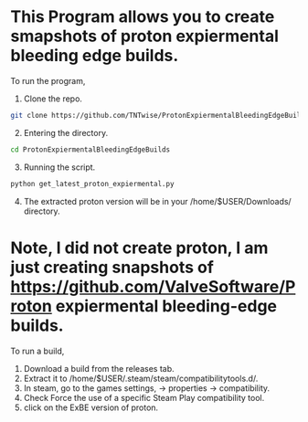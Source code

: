 # This Program allows you to create smapshots of proton expiermental bleeding edge builds.
To run the program,
1. Clone the repo.
```bash
git clone https://github.com/TNTwise/ProtonExpiermentalBleedingEdgeBuilds.git
```
2. Entering the directory.
```bash
cd ProtonExpiermentalBleedingEdgeBuilds
```
3. Running the script.
```bash
python get_latest_proton_expiermental.py
```
4. The extracted proton version will be in your /home/$USER/Downloads/ directory.

# Note, I did not create proton, I am just creating snapshots of https://github.com/ValveSoftware/Proton expiermental bleeding-edge builds.

To run a build, 
1. Download a build from the releases tab. 
2. Extract it to /home/$USER/.steam/steam/compatibilitytools.d/.
3. In steam, go to the games settings, -> properties -> compatibility.
4. Check Force the use of a specific Steam Play compatibility tool.
5. click on the ExBE version of proton.
